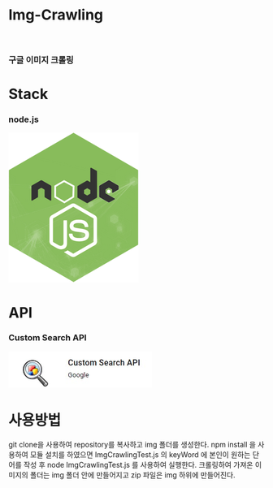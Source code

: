 # Img-Crawling

<br>
<h3>구글 이미지 크롤링</h3>

# Stack

<h3>node.js</h3>
<img src="./node.jpg">

# API

<h3>Custom Search API</h3>
<img src="./rea.jpg">

# 사용방법

<p> git clone을 사용하여 repository를 복사하고 img 폴더를 생성한다. 
npm install 을 사용하여 모듈 설치를 하였으면 ImgCrawlingTest.js 의 keyWord 에 
본인이 원하는 단어를 작성 후 node ImgCrawlingTest.js 를 사용하여 실행한다.
크롤링하여 가져온 이미지의 폴더는 img 폴더 안에 만들어지고 zip 파일은 img 하위에 만들어진다.</p>
